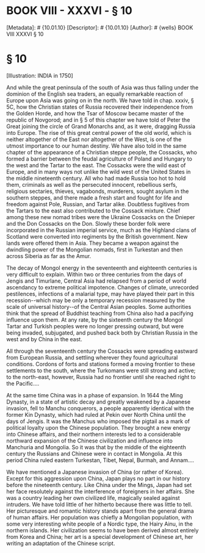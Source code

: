 # BOOK VIII - XXXVI - § 10
[Metadata]: # {10.01.10}
[Descriptor]: # {10.01.10}
[Author]: # {wells}
BOOK VIII
XXXVI
§ 10
# § 10
[Illustration: INDIA in 1750]

And while the great peninsula of the south of Asia was thus falling under the
dominion of the English sea traders, an equally remarkable reaction of Europe
upon Asia was going on in the north. We have told in chap. xxxiv, § 5C, how the
Christian states of Russia recovered their independence from the Golden Horde,
and how the Tsar of Moscow became master of the republic of Novgorod; and in §
5 of this chapter we have told of Peter the Great joining the circle of Grand
Monarchs and, as it were, dragging Russia into Europe. The rise of this great
central power of the old world, which is neither altogether of the East nor
altogether of the West, is one of the utmost importance to our human destiny.
We have also told in the same chapter of the appearance of a Christian steppe
people, the Cossacks, who formed a barrier between the feudal agriculture of
Poland and Hungary to the west and the Tartar to the east. The Cossacks were
the wild east of Europe, and in many ways not unlike the wild west of the
United States in the middle nineteenth century. All who had made Russia too hot
to hold them, criminals as well as the persecuted innocent, rebellious serfs,
religious sectaries, thieves, vagabonds, murderers, sought asylum in the
southern steppes, and there made a fresh start and fought for life and freedom
against Pole, Russian, and Tartar alike. Doubtless fugitives from the Tartars
to the east also contributed to the Cossack mixture. Chief among these new
nomad tribes were the Ukraine Cossacks on the Dnieper and the Don Cossacks on
the Don. Slowly these border folk were incorporated in the Russian imperial
service, much as the Highland clans of Scotland were converted into regiments
by the British government. New lands were offered them in Asia. They became a
weapon against the dwindling power of the Mongolian nomads, first in Turkestan
and then across Siberia as far as the Amur.

The decay of Mongol energy in the seventeenth and eighteenth centuries is very
difficult to explain. Within two or three centuries from the days of Jengis and
Timurlane, Central Asia had relapsed from a period of world ascendancy to
extreme political impotence. Changes of climate, unrecorded pestilences,
infections of a malarial type, may have played their part in this
recession--which may be only a temporary recession measured by the scale of
universal history--of the Central Asian peoples. Some authorities think that
the spread of Buddhist teaching from China also had a pacifying influence upon
them. At any rate, by the sixteenth century the Mongol Tartar and Turkish
peoples were no longer pressing outward, but were being invaded, subjugated,
and pushed back both by Christian Russia in the west and by China in the east.

All through the seventeenth century the Cossacks were spreading eastward from
European Russia, and settling wherever they found agricultural conditions.
Cordons of forts and stations formed a moving frontier to these settlements to
the south, where the Turkomans were still strong and active; to the north-east,
however, Russia had no frontier until she reached right to the Pacific....

At the same time China was in a phase of expansion. In 1644 the Ming Dynasty,
in a state of artistic decay and greatly weakened by a Japanese invasion, fell
to Manchu conquerors, a people apparently identical with the former Kin
Dynasty, which had ruled at Pekin over North China until the days of Jengis. It
was the Manchus who imposed the pigtail as a mark of political loyalty upon the
Chinese population. They brought a new energy into Chinese affairs, and their
northern interests led to a considerable northward expansion of the Chinese
civilization and influence into Manchuria and Mongolia. So it was that by the
middle of the eighteenth century the Russians and Chinese were in contact in
Mongolia. At this period China ruled eastern Turkestan, Tibet, Nepal, Burmah,
and Annam....

We have mentioned a Japanese invasion of China (or rather of Korea). Except for
this aggression upon China, Japan plays no part in our history before the
nineteenth century. Like China under the Mings, Japan had set her face
resolutely against the interference of foreigners in her affairs. She was a
country leading her own civilized life, magically sealed against intruders. We
have told little of her hitherto because there was little to tell. Her
picturesque and romantic history stands apart from the general drama of human
affairs. Her population was chiefly a Mongolian population, with some very
interesting white people of a Nordic type, the Hairy Ainu, in the northern
islands. Her civilization seems to have been derived almost entirely from Korea
and China; her art is a special development of Chinese art, her writing an
adaptation of the Chinese script.

